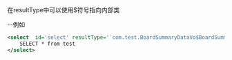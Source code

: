 在resultType中可以使用$符号指向内部类

--例如
```xml
<select  id='select' resultType='`com.test.BoardSummaryDataVo$BoardSummaryItemDataVo`'>
    SELECT * from test
</select>
```

